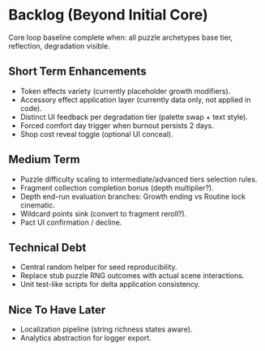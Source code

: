 # Backlog (Beyond Initial Core)
Core loop baseline complete when: all puzzle archetypes base tier, reflection, degradation visible.

## Short Term Enhancements
- Token effects variety (currently placeholder growth modifiers).
- Accessory effect application layer (currently data only, not applied in code).
- Distinct UI feedback per degradation tier (palette swap + text style).
- Forced comfort day trigger when burnout persists 2 days.
- Shop cost reveal toggle (optional UI conceal).

## Medium Term
- Puzzle difficulty scaling to intermediate/advanced tiers selection rules.
- Fragment collection completion bonus (depth multiplier?).
- Depth end-run evaluation branches: Growth ending vs Routine lock cinematic.
- Wildcard points sink (convert to fragment reroll?).
- Pact UI confirmation / decline.

## Technical Debt
- Central random helper for seed reproducibility.
- Replace stub puzzle RNG outcomes with actual scene interactions.
- Unit test-like scripts for delta application consistency.

## Nice To Have Later
- Localization pipeline (string richness states aware).
- Analytics abstraction for logger export.

